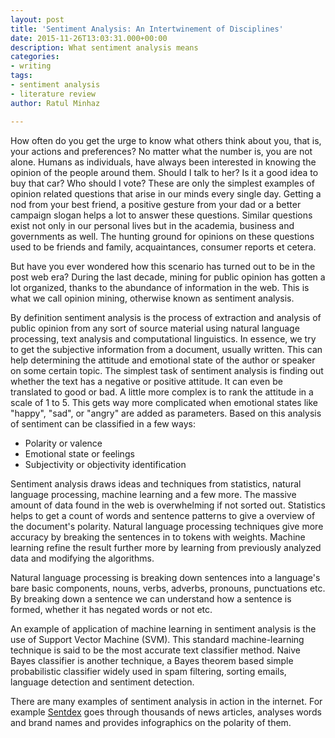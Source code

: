 ```yaml
---
layout: post
title: 'Sentiment Analysis: An Intertwinement of Disciplines'
date: 2015-11-26T13:03:31.000+00:00
description: What sentiment analysis means
categories:
- writing
tags:
- sentiment analysis
- literature review
author: Ratul Minhaz

---
```

How often do you get the urge to know what others think about you, that is, your actions and preferences? No matter what the number is, you are not alone. Humans as individuals, have always been interested in knowing the opinion of the people around them. Should I talk to her? Is it a good idea to buy that car? Who should I vote? These are only the simplest examples of opinion related questions that arise in our minds every single day. Getting a nod from your best friend, a positive gesture from your dad or a better campaign slogan helps a lot to answer these questions. Similar questions exist not only in our personal lives but in the academia, business and governments as well. The hunting ground for opinions on these questions used to be friends and family, acquaintances, consumer reports et cetera.

But have you ever wondered how this scenario has turned out to be in the post web era? During the last decade, mining for public opinion has gotten a lot organized, thanks to the abundance of information in the web. This is what we call opinion mining, otherwise known as sentiment analysis.

By definition sentiment analysis is the process of extraction and analysis of public opinion from any sort of source material using natural language processing, text analysis and computational linguistics. In essence, we try to get the subjective information from a document, usually written. This can help determining the attitude and emotional state of the author or speaker on some certain topic. The simplest task of sentiment analysis is finding out whether the text has a negative or positive attitude. It can even be translated to good or bad. A little more complex is to rank the attitude in a scale of 1 to 5. This gets way more complicated when emotional states like "happy", "sad", or "angry" are added as parameters. Based on this analysis of sentiment can be classified in a few ways:
*   Polarity or valence
*   Emotional state or feelings
*   Subjectivity or objectivity identification

Sentiment analysis draws ideas and techniques from statistics, natural language processing, machine learning and a few more. The massive amount of data found in the web is overwhelming if not sorted out. Statistics helps to get a count of words and sentence patterns to give a overview of the document's polarity. Natural language processing techniques give more accuracy by breaking the sentences in to tokens with weights. Machine learning refine the result further more by learning from previously analyzed data and modifying the algorithms.

Natural language processing is breaking down sentences into a language's bare basic components, nouns, verbs, adverbs, pronouns, punctuations etc. By breaking down a sentence we can understand how a sentence is formed, whether it has negated words or not etc.

An example of application of machine learning in sentiment analysis is the use of Support Vector Machine (SVM). This standard machine-learning technique is said to be the most accurate text classifier method. Naive Bayes classifier is another technique, a Bayes theorem based simple probabilistic classifier widely used in spam filtering, sorting emails, language detection and sentiment detection.

There are many examples of sentiment analysis in action in the internet. For example [Sentdex](http://sentdex.com/) goes through thousands of news articles, analyses words and brand names and provides infographics on the polarity of them.
